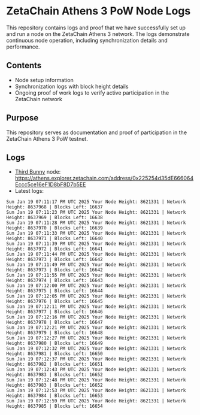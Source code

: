 # ZetaChain Athens 3 PoW Node Logs
This repository contains logs and proof that we have successfully set up and run a node on the ZetaChain Athens 3 network. The logs demonstrate continuous node operation, including synchronization details and performance.

## Contents
- Node setup information
- Synchronization logs with block height details
- Ongoing proof of work logs to verify active participation in the ZetaChain network

## Purpose
This repository serves as documentation and proof of participation in the ZetaChain Athens 3 PoW testnet.

## Logs

- [Third Bunny](https://thirdbunny.xyz/) node: https://athens.explorer.zetachain.com/address/0x225254d35dE666064Eccc5ce16eF1D8bF8D7b5EE
- Latest logs:
```
Sun Jan 19 07:11:17 PM UTC 2025 Your Node Height: 8621331 | Network Height: 8637968 | Blocks Left: 16637
Sun Jan 19 07:11:23 PM UTC 2025 Your Node Height: 8621331 | Network Height: 8637969 | Blocks Left: 16638
Sun Jan 19 07:11:28 PM UTC 2025 Your Node Height: 8621331 | Network Height: 8637970 | Blocks Left: 16639
Sun Jan 19 07:11:33 PM UTC 2025 Your Node Height: 8621331 | Network Height: 8637971 | Blocks Left: 16640
Sun Jan 19 07:11:39 PM UTC 2025 Your Node Height: 8621331 | Network Height: 8637972 | Blocks Left: 16641
Sun Jan 19 07:11:44 PM UTC 2025 Your Node Height: 8621331 | Network Height: 8637973 | Blocks Left: 16642
Sun Jan 19 07:11:49 PM UTC 2025 Your Node Height: 8621331 | Network Height: 8637973 | Blocks Left: 16642
Sun Jan 19 07:11:55 PM UTC 2025 Your Node Height: 8621331 | Network Height: 8637974 | Blocks Left: 16643
Sun Jan 19 07:12:00 PM UTC 2025 Your Node Height: 8621331 | Network Height: 8637975 | Blocks Left: 16644
Sun Jan 19 07:12:05 PM UTC 2025 Your Node Height: 8621331 | Network Height: 8637976 | Blocks Left: 16645
Sun Jan 19 07:12:11 PM UTC 2025 Your Node Height: 8621331 | Network Height: 8637977 | Blocks Left: 16646
Sun Jan 19 07:12:16 PM UTC 2025 Your Node Height: 8621331 | Network Height: 8637978 | Blocks Left: 16647
Sun Jan 19 07:12:21 PM UTC 2025 Your Node Height: 8621331 | Network Height: 8637979 | Blocks Left: 16648
Sun Jan 19 07:12:27 PM UTC 2025 Your Node Height: 8621331 | Network Height: 8637980 | Blocks Left: 16649
Sun Jan 19 07:12:32 PM UTC 2025 Your Node Height: 8621331 | Network Height: 8637981 | Blocks Left: 16650
Sun Jan 19 07:12:37 PM UTC 2025 Your Node Height: 8621331 | Network Height: 8637982 | Blocks Left: 16651
Sun Jan 19 07:12:43 PM UTC 2025 Your Node Height: 8621331 | Network Height: 8637983 | Blocks Left: 16652
Sun Jan 19 07:12:48 PM UTC 2025 Your Node Height: 8621331 | Network Height: 8637983 | Blocks Left: 16652
Sun Jan 19 07:12:53 PM UTC 2025 Your Node Height: 8621331 | Network Height: 8637984 | Blocks Left: 16653
Sun Jan 19 07:12:59 PM UTC 2025 Your Node Height: 8621331 | Network Height: 8637985 | Blocks Left: 16654
```
